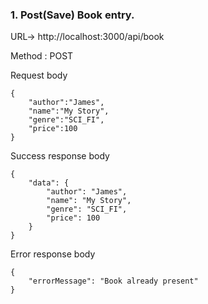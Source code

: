 ### 1. Post(Save) Book entry.

URL-> http://localhost:3000/api/book

Method : POST

Request body
```
{
    "author":"James",
    "name":"My Story",
    "genre":"SCI_FI",
    "price":100
}
```

Success response body

```
{
    "data": {
        "author": "James",
        "name": "My Story",
        "genre": "SCI_FI",
        "price": 100
    }
}
```

Error response body

```
{
    "errorMessage": "Book already present"
}
```